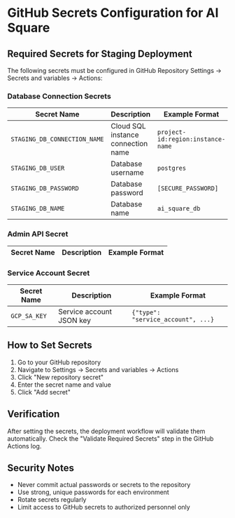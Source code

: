 # GitHub Secrets Configuration for AI Square

## Required Secrets for Staging Deployment

The following secrets must be configured in GitHub Repository Settings → Secrets and variables → Actions:

### Database Connection Secrets

| Secret Name | Description | Example Format |
|-------------|-------------|----------------|
| `STAGING_DB_CONNECTION_NAME` | Cloud SQL instance connection name | `project-id:region:instance-name` |
| `STAGING_DB_USER` | Database username | `postgres` |
| `STAGING_DB_PASSWORD` | Database password | `[SECURE_PASSWORD]` |
| `STAGING_DB_NAME` | Database name | `ai_square_db` |

### Admin API Secret

| Secret Name | Description | Example Format |
|-------------|-------------|----------------|

### Service Account Secret

| Secret Name | Description | Example Format |
|-------------|-------------|----------------|
| `GCP_SA_KEY` | Service account JSON key | `{"type": "service_account", ...}` |

## How to Set Secrets

1. Go to your GitHub repository
2. Navigate to Settings → Secrets and variables → Actions
3. Click "New repository secret"
4. Enter the secret name and value
5. Click "Add secret"

## Verification

After setting the secrets, the deployment workflow will validate them automatically. Check the "Validate Required Secrets" step in the GitHub Actions log.

## Security Notes

- Never commit actual passwords or secrets to the repository
- Use strong, unique passwords for each environment
- Rotate secrets regularly
- Limit access to GitHub secrets to authorized personnel only